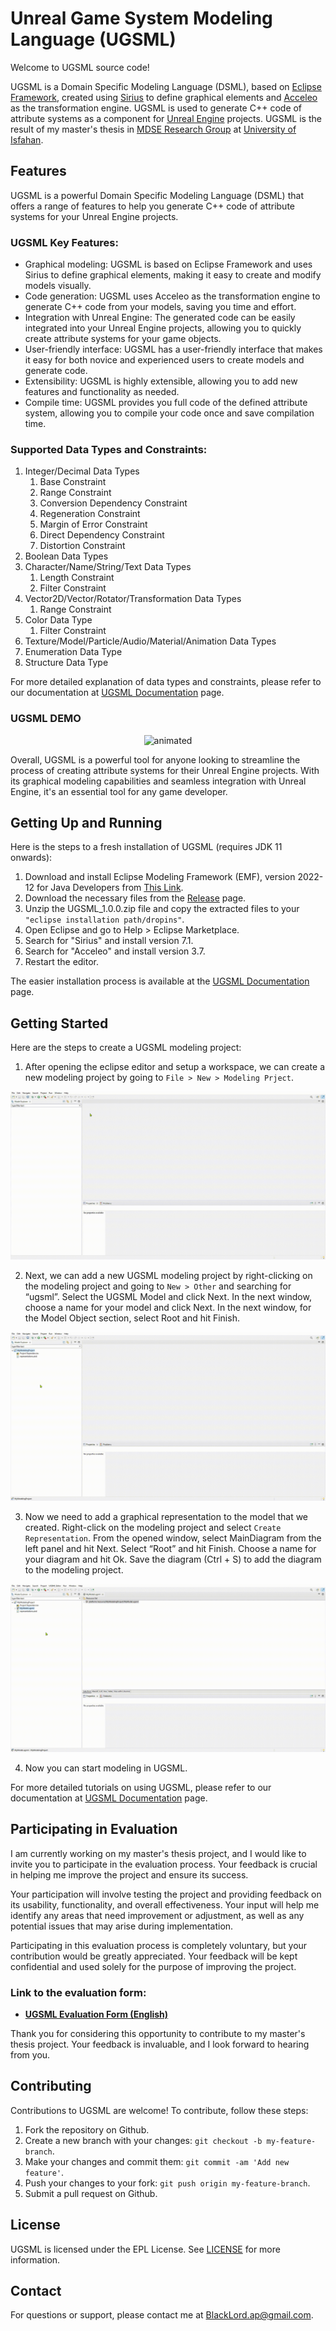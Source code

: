 # Unreal Game System Modeling Language (UGSML)

Welcome to UGSML source code!

UGSML is a Domain Specific Modeling Language (DSML), based on [Eclipse Framework](https://www.eclipse.org), created using [Sirius](https://www.eclipse.org/sirius) to define graphical elements and [Acceleo](https://www.eclipse.org/acceleo) as the transformation engine. UGSML is used to generate C++ code of attribute systems as a component for [Unreal Engine](http://www.unrealengine.com) projects. UGSML is the result of my master's thesis in [MDSE Research Group](https://mdse.ui.ac.ir) at [University of Isfahan](https://ui.ac.ir/en).

## Features
UGSML is a powerful Domain Specific Modeling Language (DSML) that offers a range of features to help you generate C++ code of attribute systems for your Unreal Engine projects.

### UGSML Key Features:
- Graphical modeling: UGSML is based on Eclipse Framework and uses Sirius to define graphical elements, making it easy to create and modify models visually.
- Code generation: UGSML uses Acceleo as the transformation engine to generate C++ code from your models, saving you time and effort.
- Integration with Unreal Engine: The generated code can be easily integrated into your Unreal Engine projects, allowing you to quickly create attribute systems for your game objects.
- User-friendly interface: UGSML has a user-friendly interface that makes it easy for both novice and experienced users to create models and generate code.
- Extensibility: UGSML is highly extensible, allowing you to add new features and functionality as needed.
- Compile time: UGSML provides you full code of the defined attribute system, allowing you to compile your code once and save compilation time.

### Supported Data Types and Constraints:
1. Integer/Decimal Data Types
    1. Base Constraint
    2. Range Constraint
    3. Conversion Dependency Constraint
    4. Regeneration Constraint
    5. Margin of Error Constraint
    6. Direct Dependency Constraint
    7. Distortion Constraint
2. Boolean Data Types
3. Character/Name/String/Text Data Types
    1. Length Constraint
    2. Filter Constraint
4. Vector2D/Vector/Rotator/Transformation Data Types
    1. Range Constraint
5. Color Data Type
    1. Filter Constraint
6. Texture/Model/Particle/Audio/Material/Animation Data Types
7. Enumeration Data Type
8. Structure Data Type

For more detailed explanation of data types and constraints, please refer to our documentation at [UGSML Documentation](https://hail-target-97a.notion.site/345dc4a516474bcbbb1fd0fa773d5c49?v=d31a38e0cb61462c8ba0cf950b87b62b) page.

### UGSML DEMO
<p align="center">
  <img src="Resources/UGSMLDemo.gif" alt="animated" />
</p>

Overall, UGSML is a powerful tool for anyone looking to streamline the process of creating attribute systems for their Unreal Engine projects. With its graphical modeling capabilities and seamless integration with Unreal Engine, it's an essential tool for any game developer.

## Getting Up and Running
Here is the steps to a fresh installation of UGSML (requires JDK 11 onwards):
1. Download and install Eclipse Modeling Framework (EMF), version 2022-12 for Java Developers from [This Link](https://mirror.dogado.de/eclipse/technology/epp/downloads/release/2022-12/R/eclipse-modeling-2022-12-R-win32-x86_64.zip).
2. Download the necessary files from the [Release](https://github.com/AmirrezaPayandeh/UGSML/releases/tag/V1.0.0) page.
3. Unzip the UGSML_1.0.0.zip file and copy the extracted files to your `"eclipse installation path/dropins"`.
4. Open Eclipse and go to Help > Eclipse Marketplace.
5. Search for "Sirius" and install version 7.1.
6. Search for "Acceleo" and install version 3.7.
7. Restart the editor.

The easier installation process is available at the [UGSML Documentation](https://hail-target-97a.notion.site/345dc4a516474bcbbb1fd0fa773d5c49?v=d31a38e0cb61462c8ba0cf950b87b62b) page.

## Getting Started
Here are the steps to create a UGSML modeling project:
1. After opening the eclipse editor and setup a workspace, we can create a new modeling project by going to `File > New > Modeling Prject`.

<p align="center">
  <img src="Resources/CreatingModelingProject.gif" alt="animated" />
</p>

2. Next, we can add a new UGSML modeling project by right-clicking on the modeling project and going to `New > Other` and searching for “ugsml”. Select the UGSML Model and click Next. In the next window, choose a name for your model and click Next. In the next window, for the Model Object section, select Root and hit Finish.

<p align="center">
  <img src="Resources/CreatingUGSMLModel.gif" alt="animated" />
</p>

3. Now we need to add a graphical representation to the model that we created. Right-click on the modeling project and select `Create Representation`. From the opened window, select MainDiagram from the left panel and hit Next. Select “Root” and hit Finish. Choose a name for your diagram and hit Ok. Save the diagram (Ctrl + S) to add the diagram to the modeling project.

<p align="center">
  <img src="Resources/CreatingGraphicalEditor.gif" alt="animated" />
</p>

4. Now you can start modeling in UGSML.

For more detailed tutorials on using UGSML, please refer to our documentation at [UGSML Documentation](https://hail-target-97a.notion.site/345dc4a516474bcbbb1fd0fa773d5c49?v=d31a38e0cb61462c8ba0cf950b87b62b) page.

## Participating in Evaluation
I am currently working on my master's thesis project, and I would like to invite you to participate in the evaluation process. Your feedback is crucial in helping me improve the project and ensure its success.

Your participation will involve testing the project and providing feedback on its usability, functionality, and overall effectiveness. Your input will help me identify any areas that need improvement or adjustment, as well as any potential issues that may arise during implementation.

Participating in this evaluation process is completely voluntary, but your contribution would be greatly appreciated. Your feedback will be kept confidential and used solely for the purpose of improving the project.

### Link to the evaluation form:

* **[UGSML Evaluation Form (English)](docs.google.com/forms/d/e/1FAIpQLSfMlBpNXcuGcpC2mJi0lkzucVOueUiCJq7T_PHnVVU4p1KWRg/viewform)**

Thank you for considering this opportunity to contribute to my master's thesis project. Your feedback is invaluable, and I look forward to hearing from you.

## Contributing
Contributions to UGSML are welcome! To contribute, follow these steps:

1. Fork the repository on Github.
2. Create a new branch with your changes: `git checkout -b my-feature-branch`.
3. Make your changes and commit them: `git commit -am 'Add new feature'`.
4. Push your changes to your fork: `git push origin my-feature-branch`.
5. Submit a pull request on Github.

## License
UGSML is licensed under the EPL License. See [LICENSE](https://github.com/AmirrezaPayandeh/UGSML/blob/master/LICENSE) for more information.

## Contact
For questions or support, please contact me at BlackLord.ap@gmail.com.
